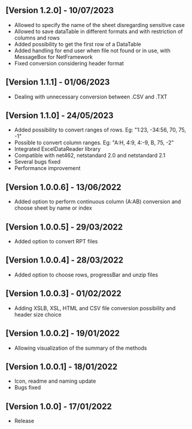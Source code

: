 
## [Version 1.2.0] - 10/07/2023

- Allowed to specify the name of the sheet disregarding sensitive case
- Allowed to save dataTable in different formats and with restriction of columns and rows
- Added possibility to get the first row of a DataTable
- Added handling for end user when file not found or in use, with MessageBox for NetFramework
- Fixed conversion considering header format


## [Version 1.1.1] - 01/06/2023

- Dealing with unnecessary conversion between .CSV and .TXT


## [Version 1.1.0] - 24/05/2023

- Added possibility to convert ranges of rows. Eg: "1:23, -34:56, 70, 75, -1"
- Possible to convert column ranges. Eg: "A:H, 4:9, 4:-9, B, 75, -2"
- Integrated ExcelDataReader library
- Compatible with net462, netstandard 2.0 and netstandard 2.1
- Several bugs fixed
- Performance improvement


## [Version 1.0.0.6] - 13/06/2022

- Added option to perform continuous column (A:AB) conversion and choose sheet by name or index


## [Version 1.0.0.5] - 29/03/2022

- Added option to convert RPT files


## [Version 1.0.0.4] - 28/03/2022

- Added option to choose rows, progressBar and unzip files


## [Version 1.0.0.3] - 01/02/2022

- Adding XSLB, XSL, HTML and CSV file conversion possibility and header size choice


## [Version 1.0.0.2] - 19/01/2022

- Allowing visualization of the summary of the methods


## [Version 1.0.0.1] - 18/01/2022

- Icon, readme and naming update
- Bugs fixed


## [Version 1.0.0] - 17/01/2022

- Release
